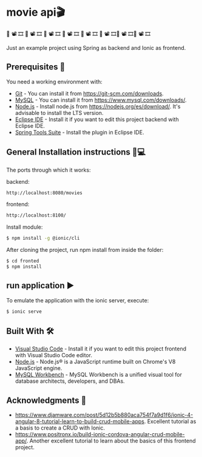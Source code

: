
# movie api🎬
 🎥 📽 🎞 🎥 📽 🎞 🎥 📽 🎞 🎥 📽 🎞 🎥 📽 🎞 🎥 📽 🎞🎥 📽 🎞🎥 📽 🎞

Just an example project using Spring as backend and Ionic as frontend.

## Prerequisites 📄


You need a working environment with:
* [Git](https://git-scm.com) - You can install it from https://git-scm.com/downloads.
* [MySQL](https://www.mysql.com) - You can install it from https://www.mysql.com/downloads/.
* [Node.js](https://nodejs.org) - Install node.js from https://nodejs.org/es/download/. It's advisable to install the LTS version.
* [Eclipse IDE](https://www.eclipse.org/) - Install it if you want to edit this project backend with Eclipse IDE.
* [Spring Tools Suite](https://spring.io/tools) - Install the plugin in Eclipse IDE.


## General Installation instructions 📱💻
The ports through which it works:

backend:
```bash
http://localhost:8080/movies
```
frontend:
```bash
http://localhost:8100/
```

Install module:
```bash
$ npm install -g @ionic/cli
```
After cloning the project, run npm install from inside the folder:

```bash
$ cd fronted
$ npm install 
```
## run application ▶️

To emulate the application with the ionic server, execute:

```bash
$ ionic serve
```


## Built With 🛠️

* [Visual Studio Code](https://www.eclipse.org/) - Install it if you want to edit this project frontend with Visual Studio Code editor.
* [Node.js](https://nodejs.org/) - Node.js® is a JavaScript runtime built on Chrome's V8 JavaScript engine.
* [MySQL Workbench](https://www.mysql.com/products/workbench/) - MySQL Workbench is a unified visual tool for database architects, developers, and DBAs.


## Acknowledgments 👏

* https://www.djamware.com/post/5d12b5b880aca754f7a9d1f6/ionic-4-angular-8-tutorial-learn-to-build-crud-mobile-apps. Excellent tutorial as a basis to create a CRUD with Ionic.
* https://www.positronx.io/build-ionic-cordova-angular-crud-mobile-app/. Another excellent tutorial to learn about the basics of this frontend project.
